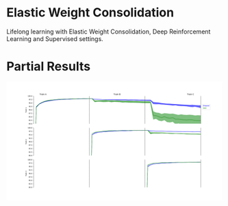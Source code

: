 # Elastic Weight Consolidation
Lifelong learning with Elastic Weight Consolidation, Deep Reinforcement Learning and Supervised settings.

# Partial Results

<p align="center">
<img width="1000"  src="figures/continual.png" />
</p>

